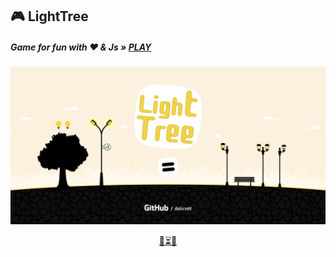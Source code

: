 ## 🎮 LightTree
##### Game for fun with ♥ & Js » [PLAY](https://dalirnet.github.io/LightTree/build/index.html)

![screenshot](https://raw.githubusercontent.com/dalirnet/LightTree/master/banner.png)

<p align="center">
  <a href="https://dalirnet.github.io/LightTree/build/index.html">🌲⏳💡</a>
</p>
